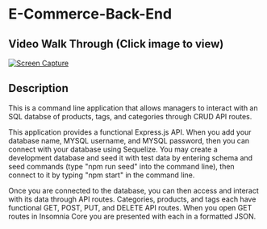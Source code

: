 # E-Commerce-Back-End

## Video Walk Through (Click image to view)
[![Screen Capture](https://img.youtube.com/vi/1uptUAxCWfQ/0.jpg)](https://youtu.be/1uptUAxCWfQ)

## Description

This is a command line application that allows managers to interact with an SQL databse of products, tags, and categories through CRUD API routes. 

This application provides a functional Express.js API. When you add your database name, MYSQL username, and MYSQL password, then you can connect with your database using Sequelize. You may create a development database and seed it with test data by entering schema and seed commands (type "npm run seed" into the command line), then connect to it by typing "npm start" in the command line.

Once you are connected to the database, you can then access and interact with its data through API routes. Categories, products, and tags each have functional GET, POST, PUT, and DELETE API routes. When you open GET routes in Insomnia Core you are presented with each in a formatted JSON. 